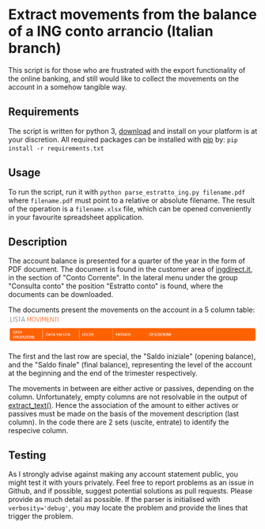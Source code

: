 
# Extract movements from the balance of a ING conto arrancio (Italian branch)
This script is for those who are frustrated with the export functionality of the online banking, and still would like to collect the movements on the account in a somehow tangible way.

## Requirements
The script is written for python 3, [download](https://www.python.org/downloads/) and install on your platform is at your discretion. All required packages can be installed with [pip](https://pip.pypa.io/en/stable/) by:
`pip install -r requirements.txt`

## Usage
To run the script, run it with 
`python parse_estratto_ing.py filename.pdf`
where `filename.pdf` must point to a relative or absolute filename. The result of the operation is a `filename.xlsx` file, which can be opened conveniently in your favourite spreadsheet application.

## Description
The account balance is presented for a quarter of the year in the form of PDF document. The document is found in the customer area of [ingdirect.it](https://www.ingdirect.it/), in the section of "Conto Corrente". In the lateral menu under the group "Consulta conto" the position "Estratto conto" is found, where the documents can be downloaded.

The documents present the movements on the account in a 5 column table:
![lista movimenti](doc/lista_movimenti.png)

The first and the last row are special, the "Saldo iniziale" (opening balance), and the "Saldo finale" (final balance), representing the level of the account at the beginning and the end of the trimester respectively.

The movements in between are either active or passives, depending on the column. Unfortunately, empty columns are not resolvable in the output of [extract_text()](https://pypdf2.readthedocs.io/en/latest/modules/PageObject.html#PyPDF2._page.PageObject.extract_text). Hence the association of the amount to either actives or passives must be made on the basis of the movement description (last column). In the code there are 2 sets (uscite, entrate) to identify the respecive column.

## Testing
As I strongly advise against making any account statement public, you might test it with yours privately. Feel free to report problems as an issue in Github, and if possible, suggest potential solutions as pull requests. Please provide as much detail as possible. If the parser is initialised with `verbosity='debug'`, you may locate the problem and provide the lines that trigger the problem.







